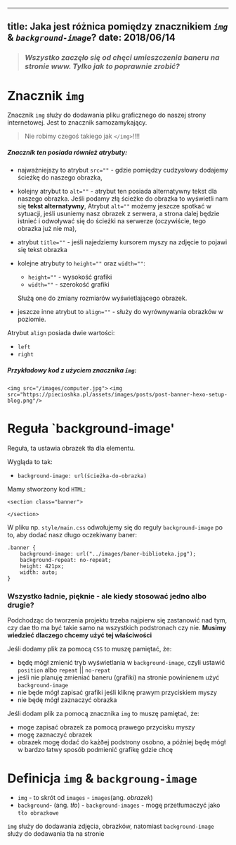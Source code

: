 ----
title: Jaka jest różnica pomiędzy znacznikiem *`img`* & *`background-image`*?
date: 2018/06/14
----

> ### *Wszystko zaczęło się od chęci umieszczenia baneru na stronie www. Tylko jak to poprawnie zrobić?*

# Znacznik `img`

Znacznik `img` służy do dodawania  pliku graficznego do naszej strony internetowej. Jest to znacznik samozamykający.
> Nie robimy czegoś takiego jak `</img>`!!!!

##### Znacznik ten posiada również atrybuty:
* najważniejszy to atrybut `src=""` - gdzie pomiędzy cudzysłowy dodajemy ścieżkę do naszego obrazka,
* kolejny atrybut to `alt=""` - atrybut ten posiada alternatywny tekst dla naszego obrazka. Jeśli podamy złą ścieżke do obrazka to wyświetli nam się **tekst alternatywny**,
Atrybut `alt=""` możemy jeszcze spotkać w sytuacji, jeśli usuniemy nasz obrazek z serwera, a strona dalej będzie istnieć i odwoływać się do ścieżki na serwerze (oczywiście, tego obrazka już nie ma),
* atrybut `title=""` - jeśli najedziemy kursorem myszy na zdjęcie to pojawi się tekst obrazka
* kolejne atrybuty to `height=""` oraz `width=""`:
    * `height=""` - wysokość grafiki
    * `width=""` - szerokość grafiki

    Służą one do zmiany rozmiarów wyświetlającego obrazek.
* jeszcze inne atrybut to `align=""` - służy do wyrównywania obrazków w poziomie.

Atrybut `align` posiada dwie wartości:
* `left`
* `right`

##### Przykładowy kod z użyciem znacznika `img`:
`<img src="/images/computer.jpg">`
`<img src="https://piecioshka.pl/assets/images/posts/post-banner-hexo-setup-blog.png"/>`

# Reguła `background-image'
Reguła, ta ustawia obrazek tła dla elementu.

Wygląda to tak:
* `background-image: url(ścieżka-do-obrazka)`

Mamy stworzony kod `HTML`:
```
<section class="banner">

</section>
```
W pliku np. `style/main.css` odwołujemy się do reguły `background-image` po to, aby dodać nasz długo oczekiwany baner:
```
.banner {
    background-image: url("../images/baner-biblioteka.jpg");
    background-repeat: no-repeat;
    height: 421px;
    width: auto;
}
```

### Wszystko ładnie, pięknie - ale kiedy stosować jedno albo drugie?

Podchodząc do tworzenia projektu trzeba najpierw się zastanowić nad tym, czy dae tło ma być takie samo na wszystkich podstronach czy nie. **Musimy wiedzieć dlaczego chcemy użyć tej właściwości**

Jeśli dodamy plik za pomocą `CSS` to muszę pamiętać, że:
* będę mógł zmienić tryb wyświetlania w `background-image`, czyli ustawić `position` albo `repeat` || `no-repat`
* jeśli nie planuję zmieniać baneru (grafiki) na stronie powinienem użyć `background-image`
* nie będe mógł zapisać grafiki jeśli kliknę prawym przyciskiem myszy
* nie będę mógł zaznaczyć obrazka

Jeśli dodam plik za pomocą znacznika `img` to muszę pamiętać, że:
* moge zapisać obrazek za pomocą prawego przycisku myszy
* mogę zaznaczyć obrazek
* obrazek mogę dodać do każðej podstrony osobno, a później będę mógł w bardzo łatwy sposób podmienić grafikę gdzie chcę

# Definicja `img` & `backgroung-image`
- `img` - to skrót od `images`
        - `images`(ang. *obrazek*)
- `background`- (ang. *tło*)
        - `background-images` - mogę przetłumaczyć jako `tło obrazkowe`

`img` służy do dodawania zdjęcia, obrazków, natomiast `background-image` służy do dodawania tła na stronie

